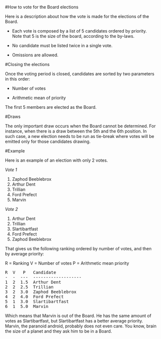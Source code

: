 #How to vote for the Board elections

Here is a description about how the vote is made for the elections of the Board.

- Each vote is composed by a list of 5 candidates ordered by priority. Note that 5
is the size of the board, according to the by-laws.

- No candidate must be listed twice in a single vote.

- Omissions are allowed.

#Closing the elections

Once the voting period is closed, candidates are sorted by two parameters in
this order:

- Number of votes

- Arithmetic mean of priority

The first 5 members are elected as the Board.

#Draws

The only important draw occurs when the Board cannot be determined. For
instance, when there is a draw between the 5th and the 6th position. In such
case, a new election needs to be run as tie-break where votes will be emitted
only for those candidates drawing.

#Example

Here is an example of an election with only 2 votes.

*Vote 1*

1. Zaphod Beeblebrox
2. Arthur Dent
3. Trillian
4. Ford Prefect
5. Marvin

*Vote 2*

1. Arthur Dent
2. Trillian
3. Slartibartfast
4. Ford Prefect
5. Zaphod Beeblebrox

That gives us the following ranking ordered by number of votes, and then by
average priority:

R = Ranking
V = Number of votes
P = Arithmetic mean priority

<pre>
R  V   P   Candidate
-  -  ---  -------------------
1  2  1.5  Arthur Dent
2  2  2.5  Trillian
3  2  3.0  Zaphod Beeblebrox
4  2  4.0  Ford Prefect 
5  1  3.0  Slartibartfast
6  1  5.0  Marvin
</pre>

Which means that Marvin is out of the Board. He has the same amount of votes as
Slartibartfast, but Slartibartfast has a better average priority. Marvin, the
paranoid android, probably does not even care. You know, brain the size of a
planet and they ask him to be in a Board.


